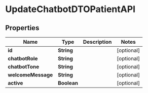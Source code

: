 

# UpdateChatbotDTOPatientAPI


## Properties

| Name | Type | Description | Notes |
|------------ | ------------- | ------------- | -------------|
|**id** | **String** |  |  [optional] |
|**chatbotRole** | **String** |  |  [optional] |
|**chatbotTone** | **String** |  |  [optional] |
|**welcomeMessage** | **String** |  |  [optional] |
|**active** | **Boolean** |  |  [optional] |



